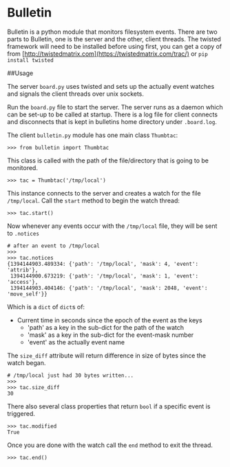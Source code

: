 Bulletin
========


Bulletin is a python module that monitors filesystem events.  There are two 
parts to Bulletin, one is the server and the other, client threads. The twisted
framework will need to be installed before using first, you can get a copy of
from [http://twistedmatrix.com](https://twistedmatrix.com/trac/) or 
`pip install twisted`

##Usage

The server `board.py` uses twisted and sets up the actually event watches and 
signals the client threads over unix sockets.  

Run the `board.py` file to start the server.  The server runs as a daemon which
can be set-up to be called at startup.  There is a log file for client connects
and disconnects that is kept in bulletins home directory under `.board.log`.


The client `bulletin.py` module has one main class `Thumbtac`:

    >>> from bulletin import Thumbtac

This class is called with the path of the file/directory that is going to be 
monitored.

    >>> tac = Thumbtac('/tmp/local')

This instance connects to the server and creates a watch for the file 
`/tmp/local`.  Call the `start` method to begin the watch thread:

    >>> tac.start()

Now whenever any events occur with the `/tmp/local` file, they will be sent to
`.notices`

    # after an event to /tmp/local
    >>> 
    >>> tac.notices
    {1394144903.489334: {'path': '/tmp/local', 'mask': 4, 'event': 'attrib'}, 
     1394144900.673219: {'path': '/tmp/local', 'mask': 1, 'event': 'access'}, 
     1394144903.404146: {'path': '/tmp/local', 'mask': 2048, 'event': 'move_self'}}

Which is a `dict` of `dict`s of:

* Current time in seconds since the epoch of the event as the keys
  * 'path' as a key in the sub-dict for the path of the watch
  * 'mask' as a key in the sub-dict for the event-mask number
  * 'event' as the actually event name

The `size_diff` attribute will return difference in size of bytes since the 
watch began.

    # /tmp/local just had 30 bytes written...
    >>>
    >>> tac.size_diff
    30

There also several class properties that return `bool` if a specific event
is triggered.

    >>> tac.modified
    True

Once you are done with the watch call the `end` method to exit the thread.

    >>> tac.end()


